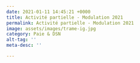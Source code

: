 ```yaml
---
date: 2021-01-11 14:45:21 +0000
title: Activité partielle - Modulation 2021
permalink: Activité partielle - Modulation 2021
image: assets/images/trame-ig.jpg
category: Paie & DSN
alt-tag: ''
meta-desc: ''

---
```

